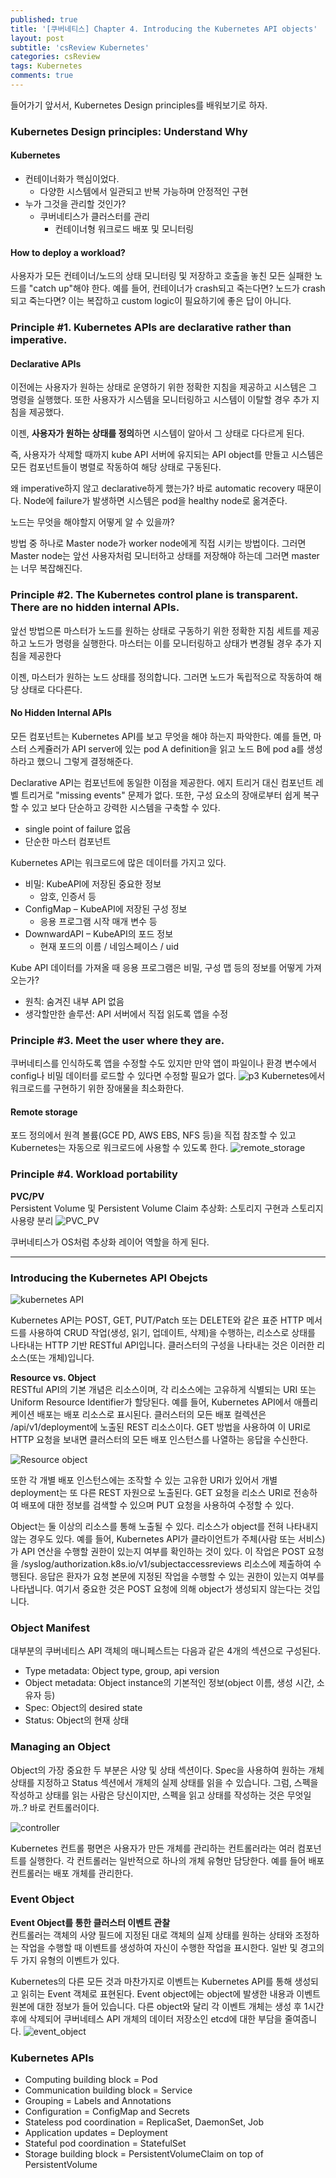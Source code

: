 ```yaml
---
published: true
title: '[쿠버네티스] Chapter 4. Introducing the Kubernetes API objects'
layout: post
subtitle: 'csReview Kubernetes'
categories: csReview
tags: Kubernetes
comments: true
---
```


들어가기 앞서서, Kubernetes Design principles를 배워보기로 하자.

### Kubernetes Design principles: Understand Why

#### Kubernetes
- 컨테이너화가 핵심이었다.
  - 다양한 시스템에서 일관되고 반복 가능하며 안정적인 구현
- 누가 그것을 관리할 것인가?
  - 쿠버네티스가 클러스터를 관리
    - 컨테이너형 워크로드 배포 및 모니터링

#### How to deploy a workload?

사용자가 모든 컨테이너/노드의 상태 모니터링 및 저장하고 호출을 놓친 모든 실패한 노드를 "catch up"해야 한다. 예를 들어, 컨테이너가 crash되고 죽는다면? 노드가 crash되고 죽는다면? 이는 복잡하고 custom logic이 필요하기에 좋은 답이 아니다.

### Principle #1. Kubernetes APIs are declarative rather than imperative.

#### Declarative APIs

이전에는 사용자가 원하는 상태로 운영하기 위한 정확한 지침을 제공하고 시스템은 그 명령을 실행했다. 또한 사용자가 시스템을 모니터링하고 시스템이 이탈할 경우 추가 지침을 제공했다.

이젠, **사용자가 원하는 상태를 정의**하면 시스템이 알아서 그 상태로 다다르게 된다.

즉, 사용자가 삭제할 때까지 kube API 서버에 유지되는 API object를 만들고 시스템은 모든 컴포넌트들이 병렬로 작동하여 해당 상태로 구동된다.

왜 imperative하지 않고 declarative하게 했는가? 바로 automatic recovery 때문이다. Node에 failure가 발생하면 시스템은 pod을 healthy node로 옮겨준다.

노드는 무엇을 해야할지 어떻게 알 수 있을까?

방법 중 하나로 Master node가 worker node에게 직접 시키는 방법이다. 그러면 Master node는 앞선 사용자처럼 모니터하고 상태를 저장해야 하는데 그러면 master는 너무 복잡해진다.

### Principle #2. The Kubernetes control plane is transparent. There are no hidden internal APIs.

앞선 방법으론 마스터가 노드를 원하는 상태로 구동하기 위한 정확한 지침 세트를 제공하고 노드가 명령을 실행한다. 마스터는 이를 모니터링하고 상태가 변경될 경우 추가 지침을 제공한다

이젠, 마스터가 원하는 노드 상태를 정의합니다. 그러면 노드가 독립적으로 작동하여 해당 상태로 다다른다.

#### No Hidden Internal APIs

모든 컴포넌트는 Kubernetes API를 보고 무엇을 해야 하는지 파악한다. 예를 들면, 마스터 스케쥴러가 API server에 있는 pod A definition을 읽고 노드 B에 pod a를 생성하라고 했으니 그렇게 결정해준다.

Declarative API는 컴포넌트에 동일한 이점을 제공한다. 에지 트리거 대신 컴포넌트 레벨 트리거로 "missing events" 문제가 없다.
또한, 구성 요소의 장애로부터 쉽게 복구할 수 있고 보다 단순하고 강력한 시스템을 구축할 수 있다.
- single point of failure 없음
- 단순한 마스터 컴포넌트

Kubernetes API는 워크로드에 많은 데이터를 가지고 있다.
- 비밀: KubeAPI에 저장된 중요한 정보
  - 암호, 인증서 등
- ConfigMap – KubeAPI에 저장된 구성 정보
  - 응용 프로그램 시작 매개 변수 등
- DownwardAPI – KubeAPI의 포드 정보
  - 현재 포드의 이름 / 네임스페이스 / uid

Kube API 데이터를 가져올 때 응용 프로그램은 비밀, 구성 맵 등의 정보를 어떻게 가져오는가?
  - 원칙: 숨겨진 내부 API 없음
  - 생각할만한 솔루션: API 서버에서 직접 읽도록 앱을 수정

### Principle #3. Meet the user where they are.

쿠버네티스를 인식하도록 앱을 수정할 수도 있지만 만약 앱이 파일이나 환경 변수에서 config나 비밀 데이터를 로드할 수 있다면 수정할 필요가 없다.
![p3](https://sundongkim-dev.github.io/assets/img/kubernetes/principle3.png)
Kubernetes에서 워크로드를 구현하기 위한 장애물을 최소화한다.

#### Remote storage
포드 정의에서 원격 볼륨(GCE PD, AWS EBS, NFS 등)을 직접 참조할 수 있고 Kubernetes는 자동으로 워크로드에 사용할 수 있도록 한다.
![remote_storage](https://sundongkim-dev.github.io/assets/img/kubernetes/remote_storage.png)

### Principle #4. Workload portability

**PVC/PV**  
Persistent Volume 및 Persistent Volume Claim 추상화: 스토리지 구현과 스토리지 사용량 분리
![PVC_PV](https://sundongkim-dev.github.io/assets/img/kubernetes/PVC_PV.png)

쿠버네티스가 OS처럼 추상화 레이어 역할을 하게 된다.

---
### Introducing the Kubernetes API Obejcts
![kubernetes API](https://sundongkim-dev.github.io/assets/img/kubernetes/kubernetes_API.png)

Kubernetes API는 POST, GET, PUT/Patch 또는 DELETE와 같은 표준 HTTP 메서드를 사용하여 CRUD 작업(생성, 읽기, 업데이트, 삭제)을 수행하는, 리소스로 상태를 나타내는 HTTP 기반 RESTful API입니다. 클러스터의 구성을 나타내는 것은 이러한 리소스(또는 개체)입니다.

**Resource vs. Object**  
RESTful API의 기본 개념은 리소스이며, 각 리소스에는 고유하게 식별되는 URI 또는 Uniform Resource Identifier가 할당된다. 예를 들어, Kubernetes API에서 애플리케이션 배포는 배포 리소스로 표시된다. 클러스터의 모든 배포 컬렉션은 /api/v1/deployment에 노출된 REST 리소스이다. GET 방법을 사용하여 이 URI로 HTTP 요청을 보내면 클러스터의 모든 배포 인스턴스를 나열하는 응답을 수신한다.

![Resource object](https://sundongkim-dev.github.io/assets/img/kubernetes/resource_object.png)

또한 각 개별 배포 인스턴스에는 조작할 수 있는 고유한 URI가 있어서 개별 deployment는 또 다른 REST 자원으로 노출된다. GET 요청을 리소스 URI로 전송하여 배포에 대한 정보를 검색할 수 있으며 PUT 요청을 사용하여 수정할 수 있다.

Object는 둘 이상의 리소스를 통해 노출될 수 있다. 리소스가 object를 전혀 나타내지 않는 경우도 있다. 예를 들어, Kubernetes API가 클라이언트가 주체(사람 또는 서비스)가 API 연산을 수행할 권한이 있는지 여부를 확인하는 것이 있다. 이 작업은 POST 요청을 /syslog/authorization.k8s.io/v1/subjectaccessreviews 리소스에 제출하여 수행된다. 응답은 환자가 요청 본문에 지정된 작업을 수행할 수 있는 권한이 있는지 여부를 나타냅니다. 여기서 중요한 것은 POST 요청에 의해 object가 생성되지 않는다는 것입니다.

### Object Manifest
대부분의 쿠버네티스 API 객체의 매니페스트는 다음과 같은 4개의 섹션으로 구성된다.
- Type metadata: Object type, group, api version
- Object metadata: Object instance의 기본적인 정보(object 이름, 생성 시간, 소유자 등)
- Spec: Object의 desired state
- Status: Object의 현재 상태

### Managing an Object
Object의 가장 중요한 두 부분은 사양 및 상태 섹션이다. Spec을 사용하여 원하는 개체 상태를 지정하고 Status 섹션에서 개체의 실제 상태를 읽을 수 있습니다. 그럼, 스펙을 작성하고 상태를 읽는 사람은 당신이지만, 스펙을 읽고 상태를 작성하는 것은 무엇일까..? 바로 컨트롤러이다.

![controller](https://sundongkim-dev.github.io/assets/img/kubernetes/controller.png)

Kubernetes 컨트롤 평면은 사용자가 만든 개체를 관리하는 컨트롤러라는 여러 컴포넌트를 실행한다. 각 컨트롤러는 일반적으로 하나의 개체 유형만 담당한다. 예를 들어 배포 컨트롤러는 배포 개체를 관리한다.


### Event Object

**Event Object를 통한 클러스터 이벤트 관찰**  
컨트롤러는 객체의 사양 필드에 지정된 대로 객체의 실제 상태를 원하는 상태와 조정하는 작업을 수행할 때 이벤트를 생성하여 자신이 수행한 작업을 표시한다. 일반 및 경고의 두 가지 유형의 이벤트가 있다.

Kubernetes의 다른 모든 것과 마찬가지로 이벤트는 Kubernetes API를 통해 생성되고 읽히는 Event 객체로 표현된다. Event object에는 object에 발생한 내용과 이벤트 원본에 대한 정보가 들어 있습니다.
다른 object와 달리 각 이벤트 개체는 생성 후 1시간 후에 삭제되어 쿠버네테스 API 개체의 데이터 저장소인 etcd에 대한 부담을 줄여줍니다.
![event_object](https://sundongkim-dev.github.io/assets/img/kubernetes/event_object.png)

### Kubernetes APIs
- Computing building block = Pod
- Communication building block = Service
- Grouping = Labels and Annotations
- Configuration = ConfigMap and Secrets
- Stateless pod coordination = ReplicaSet, DaemonSet, Job
- Application updates = Deployment
- Stateful pod coordination = StatefulSet
- Storage building block = PersistentVolumeClaim on top of PersistentVolume
